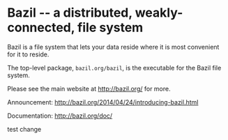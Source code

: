 # Bazil -- a distributed, weakly-connected, file system

Bazil is a file system that lets your data reside where it is most
convenient for it to reside.

The top-level package, `bazil.org/bazil`, is the executable for the
Bazil file system.

Please see the main website at http://bazil.org/ for more.

Announcement: http://bazil.org/2014/04/24/introducing-bazil.html

Documentation: http://bazil.org/doc/

test change
